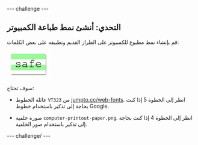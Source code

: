 \--- challenge \---

## التحدي: أنشئ نمط طباعة الكمبيوتر

قم بإنشاء نمط مطبوع للكمبيوتر على الطراز القديم وتطبيقه على بعض الكلمات:

![لقطة شاشة](images/letter-fonts-printout.png)

سوف تحتاج:

+ عائلة الخطوط `VT323` من <a href="http://jumpto.cc/web-fonts" target="_blank">jumpto.cc/web-fonts</a>. انظر إلى الخطوة 5 إذا كنت بحاجة إلى تذكير باستخدام خطوط Google.

+ صورة خلفية `computer-printout-paper.png`. انظر إلى الخطوة 4 إذا كنت بحاجة إلى تذكير باستخدام صور الخلفية.

\--- challenge/ \---